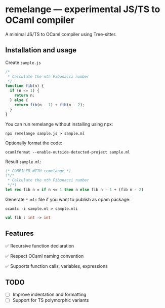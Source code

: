 # remelange — experimental JS/TS to OCaml compiler

A minimal JS/TS to OCaml compiler using Tree-sitter.

## Installation and usage

Create `sample.js`

```javascript
/*
 * Calculate the nth Fibonacci number
 */
function fib(n) {
  if (n <= 1) {
    return n;
  } else {
    return fib(n - 1) + fib(n - 2);
  }
}
```

You can run remelange without installing using npx:

    npx remelange sample.js > sample.ml

Optionally format the code:

    ocamlformat --enable-outside-detected-project sample.ml

Result `sample.ml`:

```ocaml
(* COMPILED WITH remelange *)
(*/*
 * Calculate the nth Fibonacci number
 */*)
let rec fib n = if n <= 1 then n else fib n - 1 + (fib n - 2)
```

Generate `*.mli` file if you want to publish as opam package:

    ocamlc -i sample.ml > sample.mli

```ocaml
val fib : int -> int
```

## Features

✅ Recursive function declaration

✅ Respect OCaml naming convention

✅ Supports function calls, variables, expressions

## TODO

- [ ] Improve indentation and formatting
- [ ] Support for TS polymorphic variants

